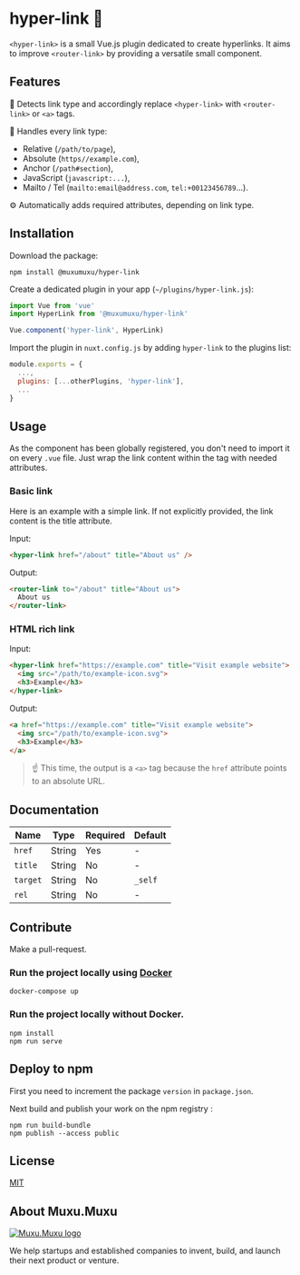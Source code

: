 # hyper-link 🔗

`<hyper-link>` is a small Vue.js plugin dedicated to create hyperlinks. It aims to improve `<router-link>` by providing a versatile small component.

## Features

🔎 Detects link type and accordingly replace `<hyper-link>` with `<router-link>` or `<a>` tags.

🔌 Handles every link type:

- Relative (`/path/to/page`),
- Absolute (`https//example.com`),
- Anchor (`/path#section`),
- JavaScript (`javascript:...`),
- Mailto / Tel (`mailto:email@address.com`, `tel:+00123456789`...).

⚙️ Automatically adds required attributes, depending on link type.

## Installation

Download the package:

```shell
npm install @muxumuxu/hyper-link
```

Create a dedicated plugin in your app (`~/plugins/hyper-link.js`):

```js
import Vue from 'vue'
import HyperLink from '@muxumuxu/hyper-link'

Vue.component('hyper-link', HyperLink)
```

Import the plugin in `nuxt.config.js` by adding `hyper-link` to the plugins list:

```js
module.exports = {
  ...,
  plugins: [...otherPlugins, 'hyper-link'],
  ...
}
```

## Usage

As the component has been globally registered, you don't need to import it on every `.vue` file. Just wrap the link content within the tag with needed attributes.

### Basic link

Here is an example with a simple link. If not explicitly provided, the link content is the title attribute.

Input:

```html
<hyper-link href="/about" title="About us" />
```

Output:
```html
<router-link to="/about" title="About us">
  About us
</router-link>
```

### HTML rich link

Input:

```html
<hyper-link href="https://example.com" title="Visit example website">
  <img src="/path/to/example-icon.svg">
  <h3>Example</h3>
</hyper-link>
```

Output:

```html
<a href="https://example.com" title="Visit example website">
  <img src="/path/to/example-icon.svg">
  <h3>Example</h3>
</a>
```

> ☝️ This time, the output is a `<a>` tag because the `href` attribute points to an absolute URL.

## Documentation

|Name  |Type  |Required|Default|
|------|------|--------|-------|
|`href`|String|Yes|-|
|`title`|String|No|-|
|`target`|String|No|`_self`|
|`rel`|String|No|-|

## Contribute

Make a pull-request.

### Run the project locally using [Docker](https://docker.com)

```
docker-compose up
```

### Run the project locally without Docker.

```
npm install
npm run serve
```

## Deploy to npm

First you need to increment the package `version` in `package.json`.

Next build and publish your work on the npm registry :

```
npm run build-bundle
npm publish --access public
```

## License

[MIT](/license.md)

## About Muxu.Muxu

[![Muxu.Muxu logo](https://i.imgur.com/fuFN8Rp.png)](https://muxumuxu.com)

We help startups and established companies to invent, build, and launch their next product or venture.
